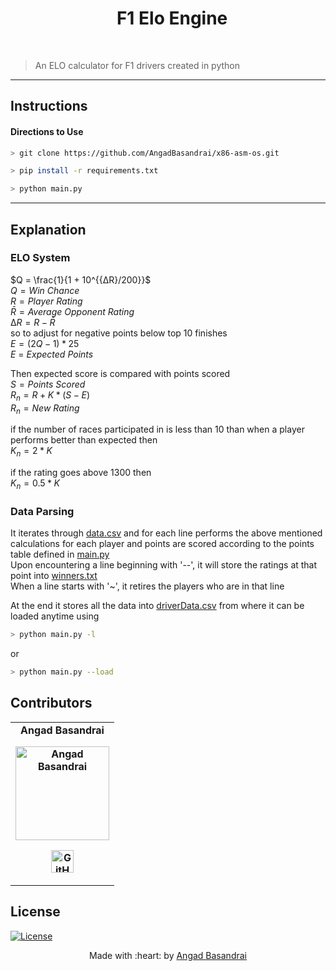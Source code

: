 <h1 align="center"> &nbsp;&nbsp;F1 Elo Engine</h1>
<br/>

> An ELO calculator for F1 drivers created in python

---
   
## Instructions

#### Directions to Use
```sh
> git clone https://github.com/AngadBasandrai/x86-asm-os.git

> pip install -r requirements.txt

> python main.py
```

<hr/>

## Explanation

### ELO System
$Q = \frac{1}{1 + 10^{{∆R}/200}}$ \
$Q = Win$ $Chance$ \
$R = Player$ $Rating$ \
$\bar{R} = Average$ $Opponent$ $Rating$ \
$∆R = R - \bar{R}$ \
so to adjust for negative points below top 10 finishes \
$E = (2Q - 1) * 25$  \
$E$ = $Expected$ $Points$ 

Then expected score is compared with points scored \
$S = Points$ $Scored$ \
$R_n = R + K*(S-E)$ \
$R_n = New$ $Rating$

if the number of races participated in is less than 10 than when a player performs better than expected  then \
 $K_n = 2*K$
 

if the rating goes above 1300 then \
$K_n = 0.5*K$

### Data Parsing
It iterates through <a href="https://github.com/AngadBasandrai/f1-elo-engine/blob/main/data.csv">data.csv</a> and for each line performs the above mentioned calculations for each player and points are scored according to the points table defined in <a href="https://github.com/AngadBasandrai/f1-elo-engine/blob/main/main.py">main.py</a> \
Upon encountering a line beginning with '--', it will store the ratings at that point into <a href="https://github.com/AngadBasandrai/f1-elo-engine/blob/main/winners.txt">winners.txt</a>\
When a line starts with '~', it retires the players who are in that line

At the end it stores all the data into <a href="https://github.com/AngadBasandrai/f1-elo-engine/blob/main/driverData.csv">driverData.csv</a> from where it can be loaded anytime using 
```sh
> python main.py -l
```
or 
```sh
> python main.py --load
```

## Contributors
<table align="center">
	<tr align="center" style="font-weight:bold">
		<td>
		Angad Basandrai
		<p align="center">
			<img src = "https://avatars.githubusercontent.com/u/112087272?v=4" width="150" height="150" alt="Angad Basandrai">
		</p>
			<p align="center">
				<a href = "https://github.com/AngadBasandrai">
					<img src = "http://www.iconninja.com/files/241/825/211/round-collaboration-social-github-code-circle-network-icon.svg" width="36" height = "36" alt="GitHub"/>
				</a>
			</p>
		</td>
	</tr>
</table>

## License
[![License](http://img.shields.io/:license-gpl3-blue.svg?style=flat-square)]([http://badges.mit-license.org](https://www.gnu.org/licenses/gpl-3.0.en.html#license-text))

<p align="center">
	Made with :heart: by <a href="https://github.com/AngadBasandrai" target="_blank">Angad Basandrai</a>
</p>

